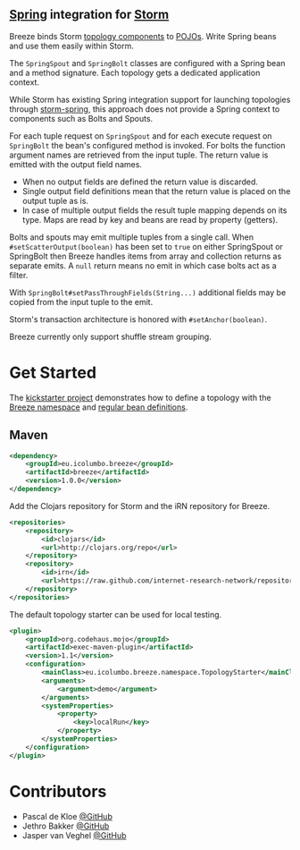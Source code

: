 [Spring](http://spring.io/) integration for [Storm](http://storm-project.net/)
------------------------------------------------------------------------------

Breeze binds Storm [topology components](http://github.com/nathanmarz/storm/wiki/Concepts) to [POJOs](http://en.wikipedia.org/wiki/Plain_Old_Java_Object). Write Spring beans and use them easily within Storm.

The `SpringSpout` and `SpringBolt` classes are configured with a Spring bean and a method signature. Each topology gets a dedicated application context.

While Storm has existing Spring integration support for launching topologies through [storm-spring](http://github.com/granthenke/storm-spring), this approach does not provide a Spring context to components such as Bolts and Spouts.

For each tuple request on `SpringSpout` and for each execute request on `SpringBolt` the bean's configured method is invoked. For bolts the function argument names are retrieved from the input tuple. The return value is emitted with the output field names.
* When no output fields are defined the return value is discarded.
* Single output field definitions mean that the return value is placed on the output tuple as is.
* In case of multiple output fields the result tuple mapping depends on its type. Maps are read by key and beans are read by property (getters).

Bolts and spouts may emit multiple tuples from a single call. When `#setScatterOutput(boolean)` has been set to `true` on either SpringSpout or SpringBolt then Breeze handles items from array and collection returns as separate emits. A `null` return means no emit in which case bolts act as a filter.

With `SpringBolt#setPassThroughFields(String...)` additional fields may be copied from the input tuple to the emit.

Storm's transaction architecture is honored with `#setAnchor(boolean)`.

Breeze currently only support shuffle stream grouping.


Get Started
===========

The [kickstarter project](https://github.com/internet-research-network/breeze-kickstarter) demonstrates how to define a topology with the [Breeze namespace](https://github.com/internet-research-network/breeze-kickstarter/blob/master/src/main/resources/applicationContext.xml) and [regular bean definitions](https://github.com/internet-research-network/breeze-kickstarter/blob/master/src/main/resources/demo-context.xml).

Maven
-----

```xml
<dependency>
	<groupId>eu.icolumbo.breeze</groupId>
	<artifactId>breeze</artifactId>
	<version>1.0.0</version>
</dependency>
```

Add the Clojars repository for Storm and the iRN repository for Breeze.

```xml
<repositories>
	<repository>
		<id>clojars</id>
		<url>http://clojars.org/repo</url>
	</repository>
	<repository>
		<id>irn</id>
		<url>https://raw.github.com/internet-research-network/repository/master</url>
	</repository>
</repositories>
```

The default topology starter can be used for local testing.
```xml
<plugin>
	<groupId>org.codehaus.mojo</groupId>
	<artifactId>exec-maven-plugin</artifactId>
	<version>1.1</version>
	<configuration>
		<mainClass>eu.icolumbo.breeze.namespace.TopologyStarter</mainClass>
		<arguments>
			<argument>demo</argument>
		</arguments>
		<systemProperties>
			<property>
				<key>localRun</key>
			</property>
		</systemProperties>
	</configuration>
</plugin>
```


Contributors
============

* Pascal de Kloe [@GitHub](http://github.com/pascaldekloe)
* Jethro Bakker [@GitHub](http://github.com/jethrobakker)
* Jasper van Veghel [@GitHub](http://github.com/jaspervanveghel)
